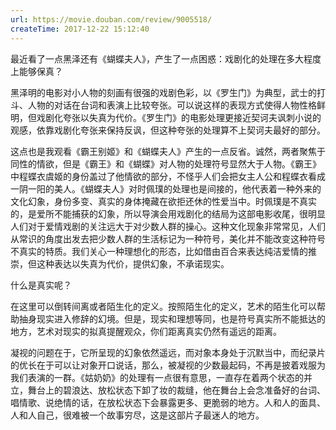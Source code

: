 ```yaml
---
url: https://movie.douban.com/review/9005518/
createTime: 2017-12-22 15:12:40
---
```


最近看了一点黑泽还有《蝴蝶夫人》，产生了一点困惑：戏剧化的处理在多大程度上能够保真？

黑泽明的电影对小人物的刻画有很强的戏剧色彩，以《罗生门》为典型，武士的打斗、人物的对话在台词和表演上比较夸张。可以说这样的表现方式使得人物性格鲜明，但戏剧化夸张以失真为代价。《罗生门》的电影处理更接近契诃夫讽刺小说的观感，依靠戏剧化夸张来保持反讽，但这种夸张的处理算不上契诃夫最好的部分。

这点也是我观看《霸王别姬》和《蝴蝶夫人》产生的一点反省。诚然，两者聚焦于同性的情欲，但是《霸王》和《蝴蝶》对人物的处理符号显然大于人物。《霸王》中程蝶衣虞姬的身份盖过了他情欲的部分，不怪乎人们会把女主人公和程蝶衣看成一阴一阳的美人。《蝴蝶夫人》对时佩璞的处理也是间接的，他代表着一种外来的文化幻象，身份多变、真实的身体掩藏在欲拒还休的性爱当中。时佩璞是不真实的，是爱所不能捕获的幻象，所以导演会用戏剧化的结局为这部电影收尾，很明显人们对于爱情戏剧的关注远大于对少数人群的操心。这种文化现象非常常见，人们从常识的角度出发去把少数人群的生活标记为一种符号，美化并不能改变这种符号不真实的特质。我们关心一种理想化的形态，比如借由百合来表达纯洁爱情的推崇，但这种表达以失真为代价，提供幻象，不承诺现实。

什么是真实呢？

在这里可以倒转间离或者陌生化的定义。按照陌生化的定义，艺术的陌生化可以帮助抽身现实进入修辞的幻境。但是，现实和理想等同，也是符号真实所不能抵达的地方，艺术对现实的拟真提醒观众，你们距离真实仍然有遥远的距离。

凝视的问题在于，它所呈现的幻象依然遥远，而对象本身处于沉默当中，而纪录片的优长在于可以让对象开口说话，那么，被凝视的少数最起码，不再是披着戏服为我们表演的一群。《姑奶奶》的处理有一点很有意思，一直存在着两个状态的并立，舞台上的碧浪达、放松状态下卸了妆的裁缝，他在舞台上会念准备好的台词、唱情歌、说绝情的话，在放松状态下会暴露更多、更脆弱的地方。人和人的面具、人和人自己，很难被一个故事穷尽，这是这部片子最迷人的地方。